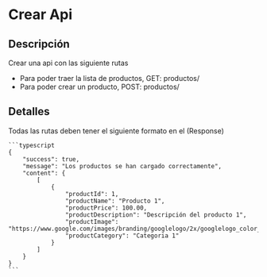 # Crear Api 

## Descripción

Crear una api con las siguiente rutas
- Para poder traer la lista de productos, GET: productos/
- Para poder crear un producto, POST: productos/

## Detalles

Todas las rutas deben tener el siguiente formato en el (Response)
    
    ```typescript
    {
        "success": true,
        "message": "Los productos se han cargado correctamente",
        "content": {
            [
                {
                    "productId": 1,
                    "productName": "Producto 1",
                    "productPrice": 100.00,
                    "productDescription": "Descripción del producto 1",
                    "productImage": "https://www.google.com/images/branding/googlelogo/2x/googlelogo_color_272x92dp.png",
                    "productCategory": "Categoria 1"
                }
            ]
        }
    }
    ```

